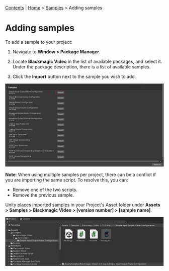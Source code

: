 [Contents](TableOfContents.md) | [Home](index.md) > [Samples](samples.md) > Adding samples

# Adding samples

To add a sample to your project:

1. Navigate to **Window > Package Manager**.

2. Locate **Blackmagic Video** in the list of available packages, and select it. Under the package description, there is a list of available samples.

3. Click the **Import** button next to the sample you wish to add.

![import](images/import.png)

**Note**: When using multiple samples per project, there can be a conflict if you are importing the same script. To resolve this, you can:

* Remove one of the two scripts.
* Remove the previous sample.

Unity places imported samples in your Project's Asset folder under **Assets > Samples > Blackmagic Video > [version number] > [sample name]**.

![assets](images/assets.png)
